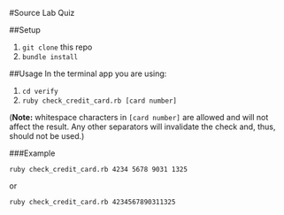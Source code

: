 #Source Lab Quiz

##Setup
1. `git clone` this repo
2. `bundle install`

##Usage
In the terminal app you are using:

1. `cd verify`
2. `ruby check_credit_card.rb [card number]`

(**Note:** whitespace characters in `[card number]` are allowed and will not affect the result. Any other separators will invalidate the check and, thus, should not be used.)

###Example
```shell
ruby check_credit_card.rb 4234 5678 9031 1325
```
or
```shell
ruby check_credit_card.rb 4234567890311325
```
